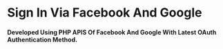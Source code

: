 # Sign In Via Facebook And Google 
 
#### Developed Using PHP APIS Of Facebook And Google With Latest OAuth Authentication Method.


